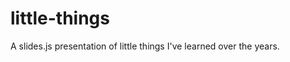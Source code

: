 little-things
=============

A slides.js presentation of little things I've learned over the years.
